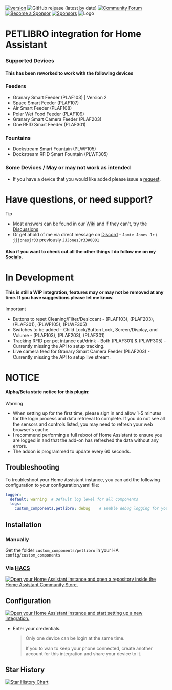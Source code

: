 [![version](https://img.shields.io/github/manifest-json/v/jjjonesjr33/petlibro?filename=custom_components%2Fpetlibro%2Fmanifest.json&color=slateblue)](https://github.com/jjjonesjr33/petlibro/releases)
![GitHub release (latest by date)](https://img.shields.io/github/v/release/jjjonesjr33/petlibro)
[![Community Forum](https://img.shields.io/static/v1.svg?label=Community&message=Forum&color=41bdf5&logo=HomeAssistant&logoColor=white)](https://community.home-assistant.io/t/petlibro-cloud-integration-non-tuya-wip/759978)
[![Become a Sponsor](https://img.shields.io/badge/Become%20a%20Sponsor-❤️-black)](https://github.com/sponsors/jjjonesjr33)
[![Sponsors](https://img.shields.io/github/sponsors/jjjonesjr33?label=Sponsors)](https://github.com/sponsors/jjjonesjr33)
![Logo](https://raw.githubusercontent.com/jjjonesjr33/ha_petlibro/master/docs/media/logo.png)

# PETLIBRO integration for Home Assistant

### Supported Devices
#### This has been reworked to work with the following devices

### Feeders
* Granary Smart Feeder (PLAF103) | Version 2
* Space Smart Feeder (PLAF107)
* Air Smart Feeder (PLAF108)
* Polar Wet Food Feeder (PLAF109)
* Granary Smart Camera Feeder (PLAF203)
* One RFID Smart Feeder (PLAF301)

### Fountains
* Dockstream Smart Fountain (PLWF105)
* Dockstream RFID Smart Fountain (PLWF305)

### Some Devices / May or may not work as intended

* If you have a device that you would like added please issue a [request](https://github.com/jjjonesjr33/petlibro/issues/new/choose).

# Have questions, or need support?
> [!TIP]
>* Most answers can be found in our [Wiki](https://github.com/jjjonesjr33/petlibro/wiki)
> and if they can't, try the [Discussions](https://github.com/jjjonesjr33/petlibro/discussions)
>* Or get ahold of me via direct message on [Discord](https://discord.com/invite/3hkWMry) - `Jamie Jones Jr` / `jjjonesjr33` previously  `JJJonesJr33#0001`

#### Also if you want to check out all the other things I do follow me on my [**Socials**](https://jjjonesjr33.com/).

# In Development
#### This is still a WIP integration, features may or may not be removed at any time. If you have suggestions please let me know.
> [!IMPORTANT]
  >* Buttons to reset Cleaning/Filter/Desiccant - (PLAF103), (PLAF203), (PLAF301), (PLWF105), (PLWF305)
  >* Switches to be added - Child Lock/Button Lock, Screen/Display, and Volume - (PLAF103), (PLAF203), (PLAF301)
  >* Tracking RFID per pet intance eat/drink - Both (PLAF301) & (PLWF305) - Currently missing the API to setup tracking.
  >* Live camera feed for Granary Smart Camera Feeder (PLAF203) - Currently missing the API to setup live stream.

# NOTICE
#### Alpha/Beta state notice for this plugin:
> [!WARNING]
>* When setting up for the first time, please sign in and allow 1-5 minutes for the login process and data retrieval to complete. If you do not see all the sensors and controls listed, you may need to refresh your web browser's cache.
>* I recommend performing a full reboot of Home Assistant to ensure you are logged in and that the add-on has refreshed the data without any errors. 
>* The addon is programmed to update every 60 seconds.

## Troubleshooting
To troubleshoot your Home Assistant instance, you can add the following configuration to your configuration.yaml file:

```yaml
logger:
  default: warning  # Default log level for all components
  logs:
    custom_components.petlibro: debug    # Enable debug logging for your component
```

## Installation

### Manually

Get the folder `custom_components/petlibro` in your HA `config/custom_components`


### Via [HACS](https://hacs.xyz/)
<a href="https://my.home-assistant.io/redirect/hacs_repository/?owner=jjjonesjr33&repository=petlibro&category=integration" target="_blank"><img src="https://my.home-assistant.io/badges/hacs_repository.svg" alt="Open your Home Assistant instance and open a repository inside the Home Assistant Community Store." /></a>

## Configuration
<a href="https://my.home-assistant.io/redirect/config_flow_start/?domain=petlibro" target="_blank"><img src="https://my.home-assistant.io/badges/config_flow_start.svg" alt="Open your Home Assistant instance and start setting up a new integration." /></a>

- Enter your credentials.

  > Only one device can be login at the same time.
  >
  > If you to wan to keep your phone connected, create another account for this integration and share your device to it.

## Star History

<a href="https://www.star-history.com/#jjjonesjr33/petlibro&Date">
 <picture>
   <source media="(prefers-color-scheme: dark)" srcset="https://api.star-history.com/svg?repos=jjjonesjr33/petlibro&type=Date&theme=dark" />
   <source media="(prefers-color-scheme: light)" srcset="https://api.star-history.com/svg?repos=jjjonesjr33/petlibro&type=Date" />
   <img alt="Star History Chart" src="https://api.star-history.com/svg?repos=jjjonesjr33/petlibro&type=Date" />
 </picture>
</a>
